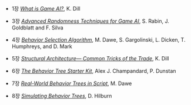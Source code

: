+ 1장 [*What is Game AI?*](https://hyss.notion.site/1-What-is-Game-A-I-1299196ed5af4d51887259dbf14b01c1),  K. Dill


+ 3장 [*Advanced Randomness Techniques for Game AI*](https://hyss.notion.site/3-Advanced-Randomness-Techniques-for-Game-AI-7cc987d443624b22a49fe4b61f454ebd), S. Rabin, J. Goldblatt and F. Silva


+ 4장 [*Behavior Selection Algorithm*](https://hyss.notion.site/4-Behavior-Selection-Algorithm-b359c02e71424c3188a8a7abb017fd96), M. Dawe, S. Gargolinski, L. Dicken, T. Humphreys, and D. Mark

+ 5장 [*Structural Architecture—
Common Tricks of the Trade*](https://hyss.notion.site/5-Structural-Architecture-Common-Tricks-of-the-Trade-e922224a150f4d8cb94376003d973b98), K. Dill

+ 6장 [*The Behavior Tree Starter Kit*](https://hyss.notion.site/6-The-Behavior-Tree-Starter-Kit-2f143bbe360e4f2380bcd1db113e06e5), Alex J. Champandard, P. Dunstan

+ 7장 [*Real-World Behavior Trees in Script*](https://hyss.notion.site/7-Real-World-Behavior-Trees-in-Script-1960469de34241db819b14a70816f88c), M. Dawe

+ 8장 [*Simulating Behavior Trees*](https://hyss.notion.site/8-Simulating-Behavior-Trees-ee87c74b0dd24bf1bdada2ac34af7e3e), D. Hilburn
